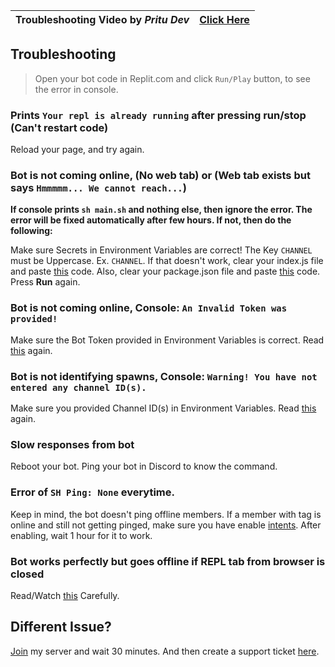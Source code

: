  Troubleshooting Video by *Pritu Dev* | [Click Here](https://www.youtube.com/watch?v=NRo3vMWrpz4)
:-- | ---:

## Troubleshooting


> Open your bot code in Replit.com and click `Run/Play` button, to see the error in console.

### Prints `Your repl is already running` after pressing run/stop (Can't restart code)
Reload your page, and try again.
### Bot is not coming online, (No web tab) or (Web tab exists but says `Hmmmmm... We cannot reach...`)
**If console prints `sh main.sh` and nothing else, then ignore the error. The error will be fixed automatically after few hours. If not, then do the following:**

Make sure Secrets in Environment Variables are correct! The Key `CHANNEL` must be Uppercase. Ex. `CHANNEL`. If that doesn't work, clear your index.js file and paste [this](https://raw.githubusercontent.com/TrashUwU/PokeAssistant/main/src/index.js) code. Also, clear your package.json file and paste [this](https://raw.githubusercontent.com/TrashUwU/PokeAssistant/main/src/package.json) code. Press **Run** again.
### Bot is not coming online, Console: `An Invalid Token was provided!`
Make sure the Bot Token provided in Environment Variables is correct. Read [this](https://github.com/TrashUwU/PokeAssistant#second-secret) again.
### Bot is not identifying spawns, Console: `Warning! You have not entered any channel ID(s).`
Make sure you provided Channel ID(s) in Environment Variables. Read [this](https://github.com/TrashUwU/PokeAssistant#second-secret) again.
### Slow responses from bot
Reboot your bot. Ping your bot in Discord to know the command.
### Error of `SH Ping: None` everytime.
Keep in mind, the bot doesn't ping offline members. If a member with tag is online and still not getting pinged, make sure you have enable [intents](https://github.com/TrashUwU/PokeAssistant#enabling-intents). After enabling, wait 1 hour for it to work.
### Bot works perfectly but goes offline if REPL tab from browser is closed
Read/Watch [this](https://github.com/TrashUwU/PokeAssistant#step-3-keeping-the-bot-online-optional) Carefully.
## Different Issue?
[Join](https://discord.gg/bke542yQgG) my server and wait 30 minutes. And then create a support ticket [here](https://discord.com/channels/709340618538614795/764000847357018142/785128970273554442).

